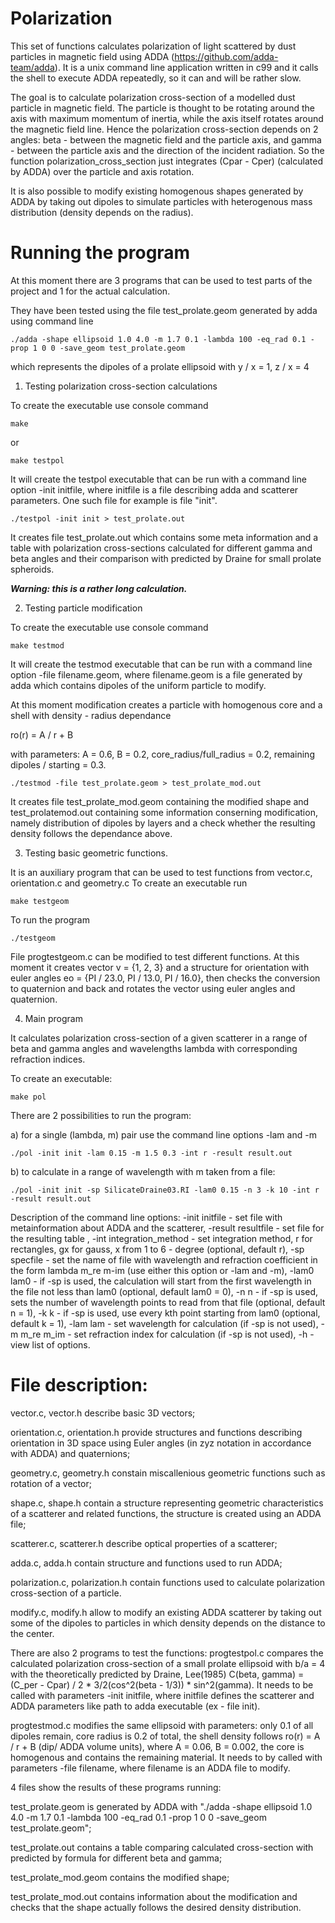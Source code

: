 # Polarization
This set of functions calculates polarization of light scattered by dust particles in magnetic field using ADDA (https://github.com/adda-team/adda). It is a unix command line application written in c99 and it calls the shell to execute ADDA repeatedly, so it can and will be rather slow.

The goal is to calculate polarization cross-section of a modelled dust particle in magnetic field. The particle is thought to be rotating around the axis with maximum momentum of inertia, while the axis itself rotates around the magnetic field line. Hence the polarization cross-section depends on 2 angles: beta - between the magnetic field and the particle axis, and gamma - between the particle axis and the direction of the incident radiation. So the function polarization_cross_section just integrates (Cpar - Cper) (calculated by ADDA) over the particle and axis rotation.

It is also possible to modify existing homogenous shapes generated by ADDA by taking out dipoles to simulate particles with heterogenous mass distribution (density depends on the radius).

# Running the program
At this moment there are 3 programs that can be used to test parts of the project and 1 for the actual calculation.

They have been tested using the file test_prolate.geom generated by adda using command line

`./adda -shape ellipsoid 1.0 4.0 -m 1.7 0.1 -lambda 100 -eq_rad 0.1 -prop 1 0 0 -save_geom test_prolate.geom`

which represents the dipoles of a prolate ellipsoid with y / x = 1, z / x = 4

1) Testing polarization cross-section calculations

To create the executable use console command  

`make`

or 

`make testpol`

It will create the testpol executable that can be run with a command line option -init initfile, where initfile is a file describing adda and scatterer parameters. One such file for example is file "init". 

`./testpol -init init > test_prolate.out`

It creates file test_prolate.out which contains some meta information and a table with polarization cross-sections calculated for different gamma and beta angles and their comparison with predicted by Draine for small prolate spheroids. 

***Warning: this is a rather long calculation.***

2) Testing particle modification

To create the executable use console command  

`make testmod`

It will create the testmod executable that can be run with a command line option -file filename.geom, where filename.geom is a file generated by adda which contains dipoles of the uniform particle to modify.

At this moment modification creates a particle with homogenous core and a shell with density - radius dependance 

ro(r) = A / r + B 

with parameters: A = 0.6, B = 0.2, core_radius/full_radius = 0.2, remaining dipoles / starting  = 0.3.

`./testmod -file test_prolate.geom > test_prolate_mod.out`

It creates file test_prolate_mod.geom containing the modified shape and test_prolatemod.out containing some information conserning modification, namely distribution of dipoles by layers and a check whether the resulting density follows the dependance above.

3) Testing basic geometric functions.

It is an auxiliary program that can be used to test functions from vector.c, orientation.c and geometry.c
To create an executable run

`make testgeom`

To run the program

`./testgeom`

File progtestgeom.c can be modified to test different functions. At this moment it creates vector v = {1, 2, 3} and a structure for orientation with euler angles eo = {PI / 23.0, PI / 13.0, PI / 16.0}, then checks the conversion to quaternion and back and rotates the vector using euler angles and quaternion.

4) Main program

It calculates polarization cross-section of a given scatterer in a range of beta and gamma angles and wavelengths lambda with corresponding refraction indices.

To create an executable:

`make pol`

There are 2 possibilities to run the program:

a) for a single (lambda, m) pair use the command line options -lam and -m

`./pol -init init -lam 0.15 -m 1.5 0.3 -int r -result result.out`

b) to calculate in a range of wavelength with m taken from a file:

`./pol -init init -sp SilicateDraine03.RI -lam0 0.15 -n 3 -k 10 -int r -result result.out`

Description of the command line options:
  -init initfile - set file with metainformation about ADDA and the scatterer,
  -result resultfile - set file for the resulting table ,
  -int integration_method - set integration method, r for rectangles, gx for gauss, x from 1 to 6 - degree (optional, default r),
  -sp specfile - set the name of file with wavelength and refraction coefficient in the form lambda m_re m-im (use either this option or -lam and -m),
  -lam0 lam0 - if -sp is used, the calculation will start from the first wavelength in the file not less than lam0 (optional, default lam0 = 0),
  -n n - if -sp is used, sets the number of wavelength points to read from that file (optional, default n = 1),
  -k k - if -sp is used, use every kth point starting from lam0 (optional, default k = 1),
  -lam lam - set wavelength for calculation (if -sp is not used),
  -m m_re m_im - set refraction index for calculation (if -sp is not used),
  -h - view list of options.

# File description:

vector.c, vector.h describe basic 3D vectors;

orientation.c, orientation.h provide structures and functions describing orientation in 3D space using Euler angles (in zyz notation in accordance with ADDA) and quaternions;

geometry.c, geometry.h constain miscallenious geometric functions such as rotation of a vector;

shape.c, shape.h contain a structure representing geometric characteristics of a scatterer and related functions, the structure is created using an ADDA file;

scatterer.c, scatterer.h describe optical properties of a scatterer;

adda.c, adda.h contain structure and functions used to run ADDA;

polarization.c, polarization.h contain functions used to calculate polarization cross-section of a particle. 

modify.c, modify.h allow to modify an existing ADDA scatterer by taking out some of the dipoles to particles in which density depends on the distance to the center.

There are also 2 programs to test the functions:
progtestpol.c compares the calculated polarization cross-section of a small prolate ellipsoid with b/a = 4 with the theoretically predicted by Draine, Lee(1985) C(beta, gamma) = (C_per - Cpar) / 2 * 3/2(cos^2(beta - 1/3)) * sin^2(gamma). It needs to be called with parameters -init initfile, where initfile defines the scatterer and ADDA parameters like path to adda executable (ex - file init).

progtestmod.c modifies the same ellipsoid with parameters: only 0.1 of all dipoles remain, core radius is 0.2 of total, the shell density follows ro(r) = A / r + B (dip/ ADDA volume units), where A = 0.06, B = 0.002, the core is homogenous and contains the remaining material. It needs to by called with parameters -file filename, where filename is an ADDA file to modify.

4 files show the results of these programs running:

test_prolate.geom is generated by ADDA with "./adda -shape ellipsoid 1.0 4.0 -m 1.7 0.1 -lambda 100 -eq_rad 0.1 -prop 1 0 0 -save_geom test_prolate.geom";

test_prolate.out contains a table comparing calculated cross-section with predicted by formula for different beta and gamma;

test_prolate_mod.geom contains the modified shape;

test_prolate_mod.out contains information about the modification and checks that the shape actually follows the desired density distribution.
